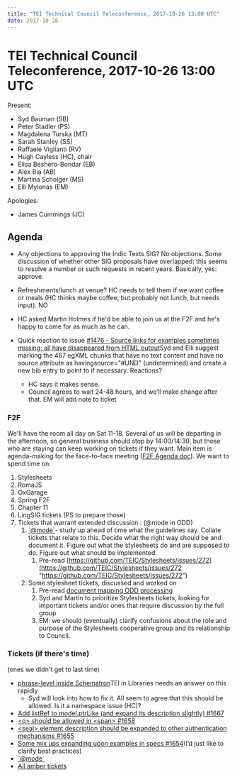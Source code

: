 ```yaml
---
title: "TEI Technical Council Teleconference, 2017-10-26 13:00 UTC"
date: 2017-10-26
---
```

# TEI Technical Council Teleconference, 2017-10-26 13:00 UTC




Present:


* Syd Bauman (SB)
* Peter Stadler (PS)
* Magdalena Turska (MT)
* Sarah Stanley (SS)
* Raffaele Viglianti (RV)
* Hugh Cayless (HC), chair
* Elisa Beshero\-Bondar (EB)
* Alex Bia (AB)
* Martina Scholger (MS)
* Elli Mylonas (EM)


Apologies:


* James Cummings (JC)



Agenda
------



* Any objections to approving the Indic Texts SIG? No objections. Some discussion of
 whether other SIG proposals have overlapped: this seems to resolve a number or such
 requests in recent years. Basically, yes: approve.
* Refreshments/lunch at venue? HC needs to tell them if we want coffee or meals (HC
 thinks maybe coffee, but probably not lunch, but needs input). NO
* HC asked Martin Holmes if he'd be able to join us at the F2F and he's happy to come
 for as much as he can.


* Quick reaction to issue [\#1476 \- Source links for examples sometimes missing; all have disappeared from HTML
 output](https://github.com/TEIC/TEI/issues/1476 "#1476 - Source links for examples sometimes missing; all have disappeared from HTML output")Syd and Elli suggest marking the 467 egXML chunks that have no text content and have no source attribute as havingsource\="\#UND" (undetermined) and create a new bib entry to point to if necessary. Reactions?
	+ HC says it makes sense.
	+ Council agrees to wait 24\-48 hours, and we’ll make change after that. EM will add
	 note to ticket



### F2F


We'll have the room all day on Sat 11\-18\. Several of us will be departing in the afternoon,
 so general business should stop by 14:00/14:30, but those who are staying can keep
 working on tickets if they want.
Main item is agenda\-making for the face\-to\-face meeting ([F2F Agenda doc](https://docs.google.com/document/d/1E6Xu4VrZ_EZpvv7NndFsCVedQXOBpqV2zg3XuaxWVWA/edit?usp=sharing "F2F Agenda doc")). We want to spend time on:
1. Stylesheets
2. RomaJS
3. OxGarage
4. Spring F2F
5. Chapter 11
6. LingSIG tickets (PS to prepare those)
7. Tickets that warrant extended discussion : (@mode in ODD)
	1. [\`@mode\`](https://github.com/TEIC/Stylesheets/issues/272 "`@mode`")\- study up ahead of time what the guidelines say. Collate tickets that relate to this.
	 Decide what the right way should be and document it. Figure out what the stylesheets
	 do and are supposed to do. Figure out what should be implemented.
		1. Pre\-read [https://github.com/TEIC/Stylesheets/issues/272](https://github.com/TEIC/Stylesheets/issues/272 "https://github.com/TEIC/Stylesheets/issues/272")
	2. Some stylesheet tickets, discussed and worked on
		1. Pre\-read [document mapping ODD processing](https://wiki.tei-c.org/index.php/Mapping_ODD_processing "document mapping ODD processing")
		2. Syd and Martin to prioritize Stylesheets tickets, looking for important tickets and/or
		 ones that require discussion by the full group
		3. EM: we should (eventually) clarify confusions about the role and purpose of the Stylesheets
		 cooperative group and its relationship to Council.




### Tickets (if there's time)


(ones we didn't get to last time)
* [phrase\-level inside Schematron](https://github.com/TEIC/TEI/issues/1582 "phrase-level inside Schematron")TEI in Libraries needs an answer on this rapidly
	+ Syd will look into how to fix it. All seem to agree that this should be allowed. Is
	 it a namespace issue (HC)?
* [Add listRef to model.ptrLike (and expand its description slightly) \#1667](https://github.com/TEIC/TEI/issues/1667 "Add listRef to model.ptrLike (and expand its description slightly) #1667")
* [\<q\> should be allowed in \<span\> \#1658](https://github.com/TEIC/TEI/issues/1658 "<q> should be allowed in <span> #1658")
* [\<seal\> element description should be expanded to other authentication mechanisms \#1655](https://github.com/TEIC/TEI/issues/1655 "<seal> element description should be expanded to other authentication mechanisms #1655")
* [Some mix ups expanding upon examples in specs \#1654](https://github.com/TEIC/TEI/issues/1654 "Some mix ups expanding upon examples in specs #1654")(I’d just like to clarify best practices)
* [\`@mode\`](https://github.com/TEIC/Stylesheets/issues/272 "`@mode`")
* [All amber tickets](https://github.com/TEIC/TEI/issues?q=is%3Aopen+is%3Aissue+label%3A%22Status%3A+Needs+Discussion%22 "All amber tickets")






